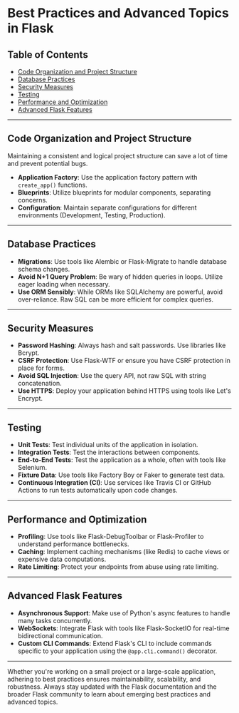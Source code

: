 # Best Practices and Advanced Topics in Flask

## Table of Contents

- [Code Organization and Project Structure](#code-organization-and-project-structure)
- [Database Practices](#database-practices)
- [Security Measures](#security-measures)
- [Testing](#testing)
- [Performance and Optimization](#performance-and-optimization)
- [Advanced Flask Features](#advanced-flask-features)

---

## Code Organization and Project Structure

Maintaining a consistent and logical project structure can save a lot of time and prevent potential bugs.

- **Application Factory**: Use the application factory pattern with `create_app()` functions.
- **Blueprints**: Utilize blueprints for modular components, separating concerns.
- **Configuration**: Maintain separate configurations for different environments (Development, Testing, Production).

---

## Database Practices

- **Migrations**: Use tools like Alembic or Flask-Migrate to handle database schema changes.
- **Avoid N+1 Query Problem**: Be wary of hidden queries in loops. Utilize eager loading when necessary.
- **Use ORM Sensibly**: While ORMs like SQLAlchemy are powerful, avoid over-reliance. Raw SQL can be more efficient for complex queries.

---

## Security Measures

- **Password Hashing**: Always hash and salt passwords. Use libraries like Bcrypt.
- **CSRF Protection**: Use Flask-WTF or ensure you have CSRF protection in place for forms.
- **Avoid SQL Injection**: Use the query API, not raw SQL with string concatenation.
- **Use HTTPS**: Deploy your application behind HTTPS using tools like Let's Encrypt.

---

## Testing

- **Unit Tests**: Test individual units of the application in isolation.
- **Integration Tests**: Test the interactions between components.
- **End-to-End Tests**: Test the application as a whole, often with tools like Selenium.
- **Fixture Data**: Use tools like Factory Boy or Faker to generate test data.
- **Continuous Integration (CI)**: Use services like Travis CI or GitHub Actions to run tests automatically upon code changes.

---

## Performance and Optimization

- **Profiling**: Use tools like Flask-DebugToolbar or Flask-Profiler to understand performance bottlenecks.
- **Caching**: Implement caching mechanisms (like Redis) to cache views or expensive data computations.
- **Rate Limiting**: Protect your endpoints from abuse using rate limiting.

---

## Advanced Flask Features

- **Asynchronous Support**: Make use of Python's async features to handle many tasks concurrently.
- **WebSockets**: Integrate Flask with tools like Flask-SocketIO for real-time bidirectional communication.
- **Custom CLI Commands**: Extend Flask's CLI to include commands specific to your application using the `@app.cli.command()` decorator.

---

Whether you're working on a small project or a large-scale application, adhering to best practices ensures maintainability, scalability, and robustness. Always stay updated with the Flask documentation and the broader Flask community to learn about emerging best practices and advanced topics.